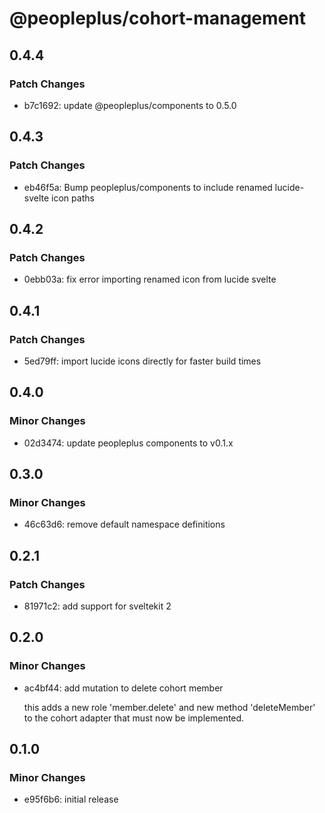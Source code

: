 # @peopleplus/cohort-management

## 0.4.4

### Patch Changes

- b7c1692: update @peopleplus/components to 0.5.0

## 0.4.3

### Patch Changes

- eb46f5a: Bump peopleplus/components to include renamed lucide-svelte icon paths

## 0.4.2

### Patch Changes

- 0ebb03a: fix error importing renamed icon from lucide svelte

## 0.4.1

### Patch Changes

- 5ed79ff: import lucide icons directly for faster build times

## 0.4.0

### Minor Changes

- 02d3474: update peopleplus components to v0.1.x

## 0.3.0

### Minor Changes

- 46c63d6: remove default namespace definitions

## 0.2.1

### Patch Changes

- 81971c2: add support for sveltekit 2

## 0.2.0

### Minor Changes

- ac4bf44: add mutation to delete cohort member

  this adds a new role 'member.delete' and new method 'deleteMember' to the cohort adapter that must
  now be implemented.

## 0.1.0

### Minor Changes

- e95f6b6: initial release
